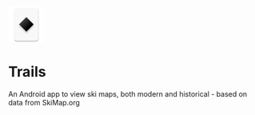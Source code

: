 ![Trails Image](app/src/main/res/mipmap-hdpi/ic_launcher.png)

# Trails
An Android app to view ski maps, both modern and historical - based on data from SkiMap.org 
